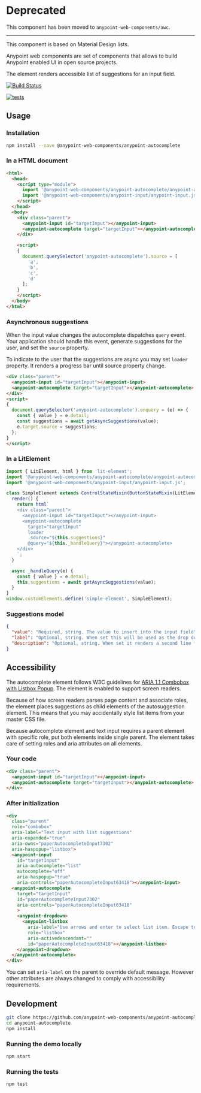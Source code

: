 # Deprecated

This component has been moved to `anypoint-web-components/awc`.

-----

This component is based on Material Design lists.

Anypoint web components are set of components that allows to build Anypoint enabled UI in open source projects.

The element renders accessible list of suggestions for an input field.

[![Build Status](https://travis-ci.com/anypoint-web-components/anypoint-autocomplete.svg)](https://travis-ci.com/anypoint-web-components/anypoint-autocomplete)

[![tests](https://github.com/anypoint-web-components/anypoint-autocomplete/actions/workflows/deployment.yml/badge.svg)](https://github.com/anypoint-web-components/anypoint-autocomplete/actions/workflows/deployment.yml)

## Usage

### Installation

```sh
npm install --save @anypoint-web-components/anypoint-autocomplete
```

### In a HTML document

```html
<html>
  <head>
    <script type="module">
      import '@anypoint-web-components/anypoint-autocomplete/anypoint-autocomplete.js';
      import '@anypoint-web-components/anypoint-input/anypoint-input.js';
    </script>
  </head>
  <body>
    <div class="parent">
      <anypoint-input id="targetInput"></anypoint-input>
      <anypoint-autocomplete target="targetInput"></anypoint-autocomplete>
    </div>

    <script>
    {
      document.querySelector('anypoint-autocomplete').source = [
        'a',
        'b',
        'c',
        'd'
      ];
    }
    </script>
  </body>
</html>
```

### Asynchronous suggestions

When the input value changes the autocomplete dispatches `query` event. Your application should handle this event, generate suggestions for the user, and set the `source` property.

To indicate to the user that the suggestions are async you may set `loader` property. It renders a progress bar until source property change.

```html
<div class="parent">
  <anypoint-input id="targetInput"></anypoint-input>
  <anypoint-autocomplete target="targetInput"></anypoint-autocomplete>
</div>
<script>
{
  document.querySelector('anypoint-autocomplete').onquery = (e) => {
    const { value } = e.detail;
    const suggestions = await getAsyncSuggestions(value);
    e.target.source = suggestions;
  };
}
</script>
```

### In a LitElement

```js
import { LitElement, html } from 'lit-element';
import '@anypoint-web-components/anypoint-autocomplete/anypoint-autocomplete.js';
import '@anypoint-web-components/anypoint-input/anypoint-input.js';

class SimpleElement extends ControlStateMixin(ButtonStateMixin(LitElement)) {
  render() {
    return html`
    <div class="parent">
      <anypoint-input id="targetInput"></anypoint-input>
      <anypoint-autocomplete
        target="targetInput"
        loader
        .source="${this.suggestions}"
        @query="${this._handleQuery}"></anypoint-autocomplete>
    </div>
    `;
  }

  async _handleQuery(e) {
    const { value } = e.detail;
    this.suggestions = await getAsyncSuggestions(value);
  }
}
window.customElements.define('simple-element', SimpleElement);
```

### Suggestions model

```json
{
  "value": "Required, string. The value to insert into the input field",
  "label": "Optional, string. When set this will be used as the drop down list label",
  "description": "Optional, string. When set it renders a second line for the suggestion with help message. Keep it short!"
}
```

## Accessibility

The autocomplete element follows W3C guidelines for [ARIA 1.1 Combobox with Listbox Popup](https://www.w3.org/TR/wai-aria-practices/examples/combobox/aria1.1pattern/listbox-combo.html). The element is enabled to support screen readers.

Because of how screen readers parses page content and associate roles, the element places suggestions as child elements of the autosuggestion element. This means that you may accidentally style list items from your master CSS file.

Because autocomplete element and text input requires a parent element with specific role, put both elements inside single parent. The element takes care of setting roles and aria attributes on all elements.

### Your code

```html
<div class="parent">
  <anypoint-input id="targetInput"></anypoint-input>
  <anypoint-autocomplete target="targetInput"></anypoint-autocomplete>
</div>
```

### After initialization

```html
<div
  class="parent"
  role="combobox"
  aria-label="Text input with list suggestions"
  aria-expanded="true"
  aria-owns="paperAutocompleteInput7302"
  aria-haspopup="listbox">
  <anypoint-input
    id="targetInput"
    aria-autocomplete="list"
    autocomplete="off"
    aria-haspopup="true"
    aria-controls="paperAutocompleteInput63418"></anypoint-input>
  <anypoint-autocomplete
    target="targetInput"
    id="paperAutocompleteInput7302"
    aria-controls="paperAutocompleteInput63418"
    >
    <anypoint-dropdown>
      <anypoint-listbox
        aria-label="Use arrows and enter to select list item. Escape to close the list."
        role="listbox"
        aria-activedescendant=""
        id="paperAutocompleteInput63418"></anypoint-listbox>
    </anypoint-dropdown>
  </anypoint-autocomplete>
</div>
```

You can set `aria-label` on the parent to override default message. However other attributes are always changed to comply with accessibility requirements.

## Development

```sh
git clone https://github.com/anypoint-web-components/anypoint-autocomplete
cd anypoint-autocomplete
npm install
```

### Running the demo locally

```sh
npm start
```

### Running the tests

```sh
npm test
```
